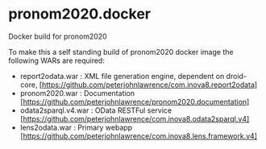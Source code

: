 # pronom2020.docker
Docker build for pronom2020

To make this a self standing build of pronom2020 docker image the following WARs are required:
* report2odata.war : XML file generation engine, dependent on droid-core, [https://github.com/peterjohnlawrence/com.inova8.report2odata]
* pronom2020.war : Documentation  [https://github.com/peterjohnlawrence/pronom2020.documentation]
* odata2sparql.v4.war : OData RESTFul service [https://github.com/peterjohnlawrence/com.inova8.odata2sparql.v4]
* lens2odata.war : Primary webapp [https://github.com/peterjohnlawrence/com.inova8.lens.framework.v4]
